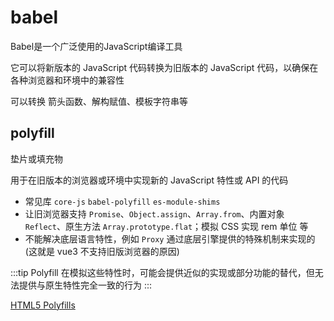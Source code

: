 # babel

Babel是一个广泛使用的JavaScript编译工具

它可以将新版本的 JavaScript 代码转换为旧版本的 JavaScript 代码，以确保在各种浏览器和环境中的兼容性

可以转换 箭头函数、解构赋值、模板字符串等

## polyfill
垫片或填充物

用于在旧版本的浏览器或环境中实现新的 JavaScript 特性或 API 的代码

* 常见库 `core-js` `babel-polyfill` `es-module-shims`
* 让旧浏览器支持 `Promise`、`Object.assign`、`Array.from`、内置对象 `Reflect`、原生方法 `Array.prototype.flat`；模拟 CSS 实现 rem 单位 等
* 不能解决底层语言特性，例如 `Proxy` 通过底层引擎提供的特殊机制来实现的 (这就是 vue3 不支持旧版浏览器的原因)


:::tip
Polyfill 在模拟这些特性时，可能会提供近似的实现或部分功能的替代，但无法提供与原生特性完全一致的行为
:::

[HTML5 Polyfills](https://github.com/Modernizr/Modernizr/wiki/HTML5-Cross-Browser-Polyfills)

